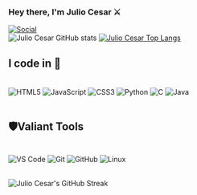 ### Hey there, I'm Julio Cesar ⚔️

[![Social](https://img.shields.io/badge/LinkedIn-0077B5?style=for-the-badge&logo=linkedin&logoColor=white)](https://www.linkedin.com/in/alexandervelmont/)<br>
![Julio Cesar GitHub stats](https://github-readme-stats.vercel.app/api?username=JulioCesarSantosdv&show_icons=true&theme=tokyonight)
[![Julio Cesar Top Langs](https://github-readme-stats.vercel.app/api/top-langs/?username=JulioCesarSantosdv&layout=compact)](https://github.com/anuraghazra/github-readme-stats)
## I code in 🏹
<div style="display:inline_block"><br>
  <img align="center" alt="HTML5" src="https://img.shields.io/badge/HTML5-808080?style=for-the-badge&logo=html5&logoColor=white"/>
  <img align="center" alt="JavaScript" src="https://img.shields.io/badge/JavaScript-43464B?style=for-the-badge&logo=javascript&logoColor=F7DF1E"/>
  <img align="center" alt="CSS3" src="https://img.shields.io/badge/CSS3-43464B?style=for-the-badge&logo=css3&logoColor=1572B6"/>
  <img align="center" alt="Python" src="https://img.shields.io/badge/Python-43464B?style=for-the-badge&logo=python&logoColor=306998"/>
  <img align="center" alt="C" src="https://img.shields.io/badge/C-43464B?style=for-the-badge&logo=c&logoColor=A8B9CC"/>
  <img align="center" alt="Java" src="https://img.shields.io/badge/Java-43464B?style=for-the-badge&logo=java&logoColor=007396"/>
</div><br>

## 🛡️Valiant Tools
<div style="display:inline_block"><br>
  <img align="center" alt="VS Code" src="https://img.shields.io/badge/VS%20Code-43464B?style=for-the-badge&logo=visualstudiocode&logoColor=white"/>
  <img align="center" alt="Git" src="https://img.shields.io/badge/Git-43464B?style=for-the-badge&logo=git&logoColor=white"/>
  <img align="center" alt="GitHub" src="https://img.shields.io/badge/GitHub-43464B?style=for-the-badge&logo=github&logoColor=white"/>
  <img align="center" alt="Linux" src="https://img.shields.io/badge/Linux-43464B?style=for-the-badge&logo=linux&logoColor=white"/>
</div><br>

![Julio Cesar's GitHub Streak](https://github-readme-streak-stats.herokuapp.com/?user=JulioCesarSantosdv&theme=tokyonight)






